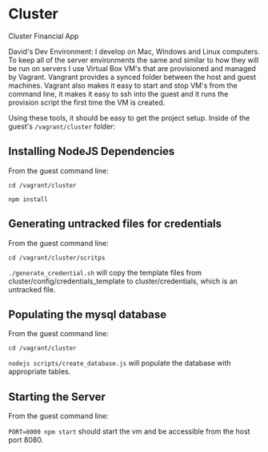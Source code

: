 # Cluster
Cluster Financial App

David's Dev Environment:
I develop on Mac, Windows and Linux computers. To keep all of the server environments the same and similar to how they will be run on servers I use Virtual Box VM's that are provisioned and managed by Vagrant. Vangrant provides a synced folder between the host and guest machines. Vagrant also makes it easy to start and stop VM's from the command line, it makes it easy to ssh into the guest and it runs the provision script the first time the VM is created.

  Using these tools, it should be easy to get the project setup. Inside of the guest's `/vagrant/cluster` folder:

## Installing NodeJS Dependencies
From the guest command line:

`cd /vagrant/cluster`

`npm install`

## Generating untracked files for credentials
From the guest command line:

`cd /vagrant/cluster/scritps`

`./generate_credential.sh` will copy the template files from cluster/config/credentials_template to cluster/credentials, which is an untracked file. 

## Populating the mysql database
From the guest command line:

`cd /vagrant/cluster`

`nodejs scripts/create_database.js` will populate the database with appropriate tables.

## Starting the Server
From the guest command line:

`PORT=8000 npm start` should start the vm and be accessible from the host port 8080.
